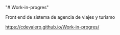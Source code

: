 "# Work-in-progres" 

Front end de sistema de agencia de viajes y turismo

https://cdevalero.github.io/Work-in-progres/
